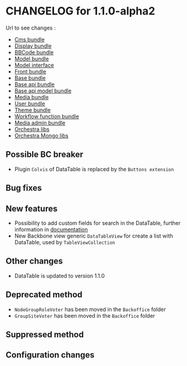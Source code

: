 # CHANGELOG for 1.1.0-alpha2

Url to see changes : 

 - [Cms bundle](https://github.com/open-orchestra/open-orchestra-cms-bundle/compare/v1.1.0-alpha2...v1.1.0-alpha3)
 - [Display bundle](https://github.com/open-orchestra/open-orchestra-display-bundle/compare/v1.1.0-alpha2...v1.1.0-alpha3)
 - [BBCode bundle](https://github.com/open-orchestra/open-orchestra-bbcode-bundle/compare/v1.1.0-alpha2...v1.1.0-alpha3)
 - [Model bundle](https://github.com/open-orchestra/open-orchestra-model-bundle/compare/v1.1.0-alpha2...v1.1.0-alpha3)
 - [Model interface](https://github.com/open-orchestra/open-orchestra-model-interface/compare/v1.1.0-alpha2...v1.1.0-alpha3)
 - [Front bundle](https://github.com/open-orchestra/open-orchestra-front-bundle/compare/v1.1.0-alpha2...v1.1.0-alpha3)
 - [Base bundle](https://github.com/open-orchestra/open-orchestra-base-bundle/compare/v1.1.0-alpha2...v1.1.0-alpha3)
 - [Base api bundle](https://github.com/open-orchestra/open-orchestra-base-api-bundle/compare/v1.1.0-alpha2...v1.1.0-alpha3)
 - [Base api model bundle](https://github.com/open-orchestra/open-orchestra-base-api-mongo-model-bundle/compare/v1.1.0-alpha2...v1.1.0-alpha3)
 - [Media bundle](https://github.com/open-orchestra/open-orchestra-media-bundle/compare/v1.1.0-alpha2...v1.1.0-alpha3)
 - [User bundle](https://github.com/open-orchestra/open-orchestra-user-bundle/compare/v1.1.0-alpha2...v1.1.0-alpha3)
 - [Theme bundle](https://github.com/open-orchestra/open-orchestra-theme-bundle/compare/v1.1.0-alpha2...v1.1.0-alpha3)
 - [Workflow function bundle](https://github.com/open-orchestra/open-orchestra-worflow-function-bundle/compare/v1.1.0-alpha2...v1.1.0-alpha3)
 - [Media admin bundle](https://github.com/open-orchestra/open-orchestra-media-admin-bundle/compare/v1.1.0-alpha2...v1.1.0-alpha3)
 - [Orchestra libs](https://github.com/open-orchestra/open-orchestra-libs/compare/v1.1.0-alpha2...v1.1.0-alpha3)
 - [Orchestra Mongo libs](https://github.com/open-orchestra/open-orchestra-mongo-libs/compare/v1.1.0-alpha2...v1.1.0-alpha3)

## Possible BC breaker
 
 - Plugin ``Colvis`` of DataTable is replaced by the ``Buttons extension`` 

## Bug fixes

## New features
 
 - Possibility to add custom fields for search in the DataTable, further information in [documentation](https://github.com/open-orchestra/open-orchestra-docs/blob/master/en/developer_guide/entity_list_ajax_pagination.rst)
 - New Backbone view generic ``DataTableView`` for create a list with DataTable, used by ``TableViewCollection``
 
## Other changes

  - DataTable is updated to version 1.1.0

## Deprecated method

 - `NodeGroupRoleVoter` has been moved in the `Backoffice` folder
 - `GroupSiteVoter` has been moved in the `Backoffice` folder

## Suppressed method

## Configuration changes
